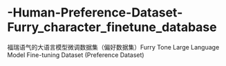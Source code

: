 # -Human-Preference-Dataset-Furry_character_finetune_database
福瑞语气的大语言模型微调数据集（偏好数据集）Furry Tone Large Language Model Fine-tuning Dataset (Preference Dataset)
